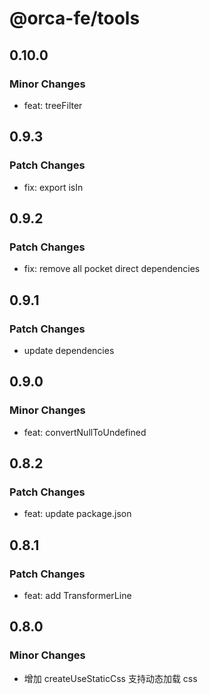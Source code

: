 # @orca-fe/tools

## 0.10.0

### Minor Changes

- feat: treeFilter

## 0.9.3

### Patch Changes

- fix: export isIn

## 0.9.2

### Patch Changes

- fix: remove all pocket direct dependencies

## 0.9.1

### Patch Changes

- update dependencies

## 0.9.0

### Minor Changes

- feat: convertNullToUndefined

## 0.8.2

### Patch Changes

- feat: update package.json

## 0.8.1

### Patch Changes

- feat: add TransformerLine

## 0.8.0

### Minor Changes

- 增加 createUseStaticCss 支持动态加载 css
